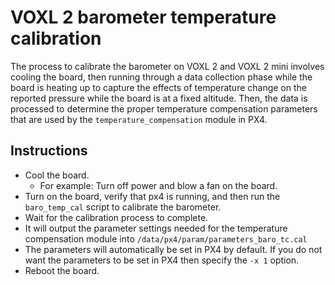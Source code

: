 # VOXL 2 barometer temperature calibration

The process to calibrate the barometer on VOXL 2 and VOXL 2 mini
involves cooling the board, then running through a data collection
phase while the board is heating up to capture the effects of temperature
change on the reported pressure while the board is at a fixed altitude. Then, the data
is processed to determine the proper temperature compensation parameters
that are used by the `temperature_compensation` module in PX4.

## Instructions

* Cool the board.
    * For example: Turn off power and blow a fan on the board.
* Turn on the board, verify that px4 is running, and then run the `baro_temp_cal` script to
  calibrate the barometer.
* Wait for the calibration process to complete.
* It will output the parameter settings needed for the temperature compensation
  module into `/data/px4/param/parameters_baro_tc.cal`
* The parameters will automatically be set in PX4 by default. If you do not want
  the parameters to be set in PX4 then specify the `-x 1` option.
* Reboot the board.


